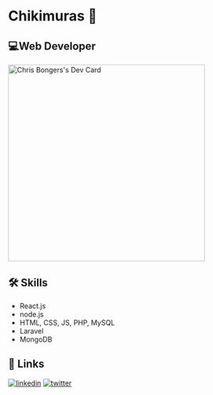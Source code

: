 
# Chikimuras 👋
## 💻Web Developer
<img src="[https://github.com/rebelchris/rebelchris/blob/master/devcard.svg](https://github.com/Chikimuras/Chikimuras/blob/main/devcard.svg)" width="400" alt="Chris Bongers's Dev Card"/>




## 🛠 Skills
- React.js
- node.js
- HTML, CSS, JS, PHP, MySQL
- Laravel
- MongoDB



## 🔗 Links
[![linkedin](https://img.shields.io/badge/linkedin-0A66C2?style=for-the-badge&logo=linkedin&logoColor=white)](https://www.linkedin.com/in/alexandre-velia/)
[![twitter](https://img.shields.io/badge/twitter-1DA1F2?style=for-the-badge&logo=twitter&logoColor=white)](https://twitter.com/Chikimuras)


